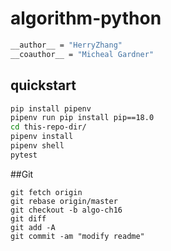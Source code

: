 # algorithm-python

```bash
__author__ = "HerryZhang"
__coauthor__ = "Micheal Gardner"
```

## quickstart

```bash
pip install pipenv 
pipenv run pip install pip==18.0
cd this-repo-dir/
pipenv install 
pipenv shell
pytest
```

##Git
```
git fetch origin
git rebase origin/master
git checkout -b algo-ch16
git diff
git add -A
git commit -am "modify readme"
```
